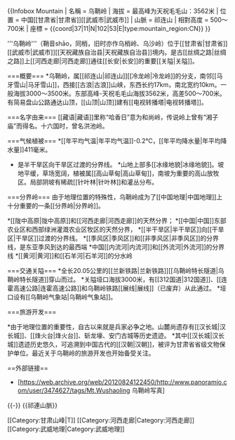 {{Infobox Mountain
| 名稱 = 乌鞘岭
| 海拔 = 最高峰为天祝毛毛山：3562米
| 位置 = 中国[[甘肃省|甘肃省]][[武威市|武威市]]
| 山脈 = 祁连山
| 相對高度 = 500～700米
| 座標 = {{coord|37|11|N|102|53|E|type:mountain_region:CN}}
}}

'''乌鞘岭'''（鞘音shāo，同梢，旧时亦作乌梢岭、乌沙岭）位于[[甘肃省|甘肃省]][[武威市|武威市]][[天祝藏族自治县|天祝藏族自治县]]境内。是古[[丝绸之路|丝绸之路]]上[[河西走廊|河西走廊]]通往[[长安|长安]]的重要[[关隘|关隘]]。

===概要===
*乌鞘岭，属[[祁连山|祁连山]][[冷龙岭|冷龙岭]]的分支，南邻[[马牙雪山|马牙雪山]]，西接[[古浪|古浪]]山峡，东西长约17km，南北宽约10km。一般海拔3000～3500米。东部高峰-天祝毛毛山海拔3562米，高差500～700米。有简易盘山公路通达山顶，[[山顶|山顶]]建有[[电视转播塔|电视转播塔]]。

===名字由来===
[[藏语|藏语]]里称“哈香日”意为和尚岭，传说岭上曾有“湘子庙”而得名。十六国时，曾名洪池岭。

===气候植被===
*[[年平均气温|年平均气温]]-0.2℃，[[年平均降水量|年平均降水量]]411毫米。
* 是半干旱区向干旱区过渡的分界线。
*山地上部多[[冰缘地貌|冰缘地貌]]。坡地平缓，草场宽阔，植被属[[高山草甸|高山草甸]]，南坡为重要的高山放牧区。局部阴坡有稀疏[[针叶林|针叶林]]和灌丛分布。

===分界岭===
由于地理位置的特殊性，乌鞘岭成为了[[中国地理|中国地理]]上十分重要的一条[[分界岭|分界岭]]。

*[[陇中高原|陇中高原]]和[[河西走廊|河西走廊]]的天然分界；
*[[中国|中国]]东部农业区和西部绿洲灌溉农业区牧区的天然分界，
*[[半干旱区|半干旱区]]向[[干旱区|干旱区]]过渡的分界线。
*[[季风区|季风区]]和[[非季风区|非季风区]]的分界线，是东亚季风到达的最西端
*中国[[内流河|内流河]]和[[外流河|外流河]]的分界线
*[[黄河|黄河]]和[[石羊河|石羊河]]的分水岭

===交通关隘===
*全长20.05公里的[[兰新铁路|兰新铁路]][[乌鞘岭特长隧道|乌鞘岭特长隧道]]穿山而过。
*关隘垭口海拔3000米，有[[312国道|312国道]]、[[连霍高速公路|连霍高速公路]]和乌鞘岭铁路[[展线|展线]]（已废弃）从此通过。
*垭口设有[[乌鞘岭气象站|乌鞘岭气象站]]。

===旅游开发===

*由于地理位置的重要性，自古以来就是兵家必争之地。山麓尚遗存有[[汉长城|汉长城]]、[[烽火台|烽火台]]、斩龙壕、安门古城等历史遗迹。
*其中[[汉长城|汉长城]]遗迹历史悠久，可追溯到中国古代的[[汉朝|汉朝]]，被评为甘肃省省级文物保护单位。最近关于乌鞘岭的旅游开发也开始备受关注。

==外部链接==
* [https://web.archive.org/web/20120824122450/http://www.panoramio.com/user/3474627/tags/Mt.Wushaoling 乌鞘岭写真]

{{-}}
{{祁連山脈}}

[[Category:甘肃山峰|T]]
[[Category:河西走廊|Category:河西走廊]]
[[Category:武威地理|Category:武威地理]]